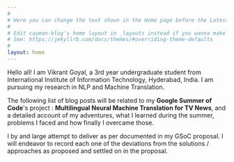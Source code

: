 ```yaml
---
#
# Here you can change the text shown in the Home page before the Latest Posts section.
#
# Edit cayman-blog's home layout in _layouts instead if you wanna make some changes
# See: https://jekyllrb.com/docs/themes/#overriding-theme-defaults
#
layout: home
---
```

Hello all! I am Vikrant Goyal, a 3rd year undergraduate student from International Institute of Information Technology, Hyderabad, India. I am pursuing my research in NLP and Machine Translation.

The following list of blog posts will be related to my **Google Summer of Code**'s project : **Multilingual Neural Machine Translation for TV News**, and a detailed account of my adventures, what I learned during the summer, problems I faced and how finally I overcame those.

I by and large attempt to deliver as per documented in my GSoC proposal. I will endeavor to record each one of the deviations from the solutions / approaches as proposed and settled on in the proposal.
